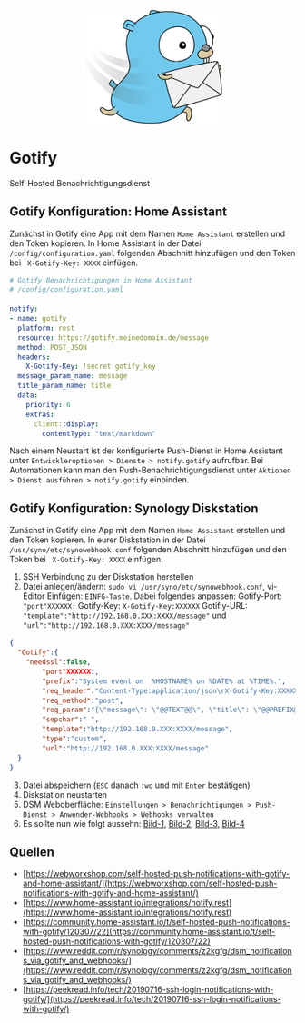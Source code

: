 <p align="center">
<a href="https://gotify.net/"><img src="https://raw.githubusercontent.com/gotify/logo/master/gotify-logo.png" width="250" alt="Gotify"></a><br/>
</p>

# Gotify
Self-Hosted Benachrichtigungsdienst


## Gotify Konfiguration: Home Assistant

Zunächst in Gotify eine App mit dem Namen `Home Assistant` erstellen und den Token kopieren.
In Home Assistant in der Datei `/config/configuration.yaml` folgenden Abschnitt hinzufügen und den Token bei ` X-Gotify-Key: XXXX` einfügen.

```yaml
# Gotify Benachrichtigungen in Home Assistant
# /config/configuration.yaml

notify:
- name: gotify
  platform: rest
  resource: https://gotify.meinedomain.de/message
  method: POST_JSON
  headers: 
    X-Gotify-Key: !secret gotify_key
  message_param_name: message
  title_param_name: title
  data:
    priority: 6
    extras:
      client::display:
        contentType: "text/markdown"
```
Nach einem Neustart ist der konfigurierte Push-Dienst in Home Assistant unter `Entwickleroptionen > Dienste > notify.gotify` aufrufbar. 
Bei Automationen kann man den Push-Benachrichtigungsdienst unter `Aktionen > Dienst ausführen > notify.gotify` einbinden.

## Gotify Konfiguration: Synology Diskstation

Zunächst in Gotify eine App mit dem Namen `Home Assistant` erstellen und den Token kopieren.
In eurer Diskstation in der Datei `/usr/syno/etc/synowebhook.conf` folgenden Abschnitt hinzufügen und den Token bei ` X-Gotify-Key: XXXX` einfügen.

1. SSH Verbindung zu der Diskstation herstellen
2. Datei anlegen/ändern: `sudo vi /usr/syno/etc/synowebhook.conf`, vi-Editor Einfügen: `EINFG-Taste`. Dabei folgendes anpassen:
Gotify-Port: `"port"XXXXXX:`
Gotify-Key: `X-Gotify-Key:XXXXXX`
Gotifiy-URL: `"template":"http://192.168.0.XXX:XXXX/message"` und  `"url":"http://192.168.0.XXX:XXXX/message"`

```json
{
  "Gotify":{
    "needssl":false,
        "port"XXXXXX:,
        "prefix":"System event on  %HOSTNAME% on %DATE% at %TIME%.",
        "req_header":"Content-Type:application/json\rX-Gotify-Key:XXXXXX\r",
        "req_method":"post",
        "req_param":"{\"message\": \"@@TEXT@@\", \"title\": \"@@PREFIX@@\"}",
        "sepchar":" ",
        "template":"http://192.168.0.XXX:XXXX/message",
        "type":"custom",
        "url":"http://192.168.0.XXX:XXXX/message"
  }
}
```
3. Datei abspeichern (`ESC` danach `:wq` und mit `Enter` bestätigen)
4. Diskstation neustarten
5. DSM Weboberfläche: `Einstellungen > Benachrichtigungen > Push-Dienst > Anwender-Webhooks > Webhooks verwalten`
6. Es sollte nun wie folgt aussehn: [Bild-1](media/1.png), [Bild-2](media/2.png), [Bild-3](media/3.png), [Bild-4](media/14.png)


## Quellen
* [https://webworxshop.com/self-hosted-push-notifications-with-gotify-and-home-assistant/](https://webworxshop.com/self-hosted-push-notifications-with-gotify-and-home-assistant/)
* [https://www.home-assistant.io/integrations/notify.rest](https://www.home-assistant.io/integrations/notify.rest)
* [https://community.home-assistant.io/t/self-hosted-push-notifications-with-gotify/120307/22](https://community.home-assistant.io/t/self-hosted-push-notifications-with-gotify/120307/22)
* [https://www.reddit.com/r/synology/comments/z2kgfg/dsm_notifications_via_gotify_and_webhooks/](https://www.reddit.com/r/synology/comments/z2kgfg/dsm_notifications_via_gotify_and_webhooks/)
* [https://peekread.info/tech/20190716-ssh-login-notifications-with-gotify/](https://peekread.info/tech/20190716-ssh-login-notifications-with-gotify/)